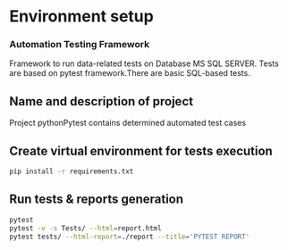 # Environment setup

### Automation Testing Framework
Framework to run data-related tests on Database MS SQL SERVER.
Tests are based on pytest framework.There are basic SQL-based tests.

## Name and description of project
Project pythonPytest contains determined automated test cases


## Create virtual environment for tests execution
```bash
pip install -r requirements.txt
```

## Run tests & reports generation
```bash
pytest
pytest -v -s Tests/ --html=report.html
pytest tests/ --html-report=./report --title='PYTEST REPORT'
```

